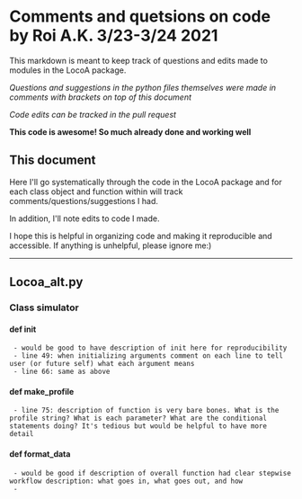 # Comments and quetsions on code by Roi A.K. 3/23-3/24 2021

This markdown is meant to keep track of questions and edits made to modules in the LocoA package.

*Questions and suggestions in the python files themselves were made in comments with brackets on top of this document*

*Code edits can be tracked in the pull request*

**This code is awesome! So much already done and working well**

## This document

Here I'll go systematically through the code in the LocoA package and for each class object and function within will track comments/questions/suggestions I had. 

In addition, I'll note edits to code I made.  

I hope this is helpful in organizing code and making it reproducible and accessible. If anything is unhelpful, please ignore me:)

---

## Locoa_alt.py

### Class simulator 

#### def __init__ 
     - would be good to have description of init here for reproducibility
     - line 49: when initializing arguments comment on each line to tell user (or future self) what each argument means
     - line 66: same as above  

#### def make_profile
     - line 75: description of function is very bare bones. What is the profile string? What is each parameter? What are the conditional statements doing? It's tedious but would be helpful to have more detail 

#### def format_data
     - would be good if description of overall function had clear stepwise workflow description: what goes in, what goes out, and how  
     - 